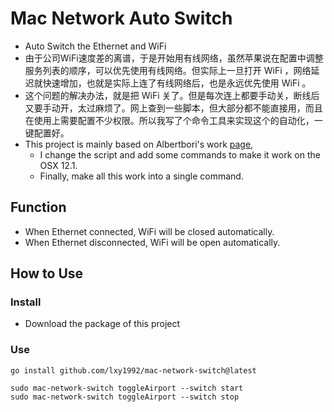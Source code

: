 # Mac Network Auto Switch
- Auto Switch the Ethernet and WiFi
- 由于公司WiFi速度差的离谱，于是开始用有线网络，虽然苹果说在配置中调整服务列表的顺序，可以优先使用有线网络。但实际上一旦打开 WiFi ，网络延迟就快速增加，也就是实际上连了有线网络后，也是永远优先使用 WiFi 。
- 这个问题的解决办法，就是把 WiFi 关了。但是每次连上都要手动关，断线后又要手动开，太过麻烦了。网上查到一些脚本，但大部分都不能直接用，而且在使用上需要配置不少权限。所以我写了个命令工具来实现这个的自动化，一键配置好。
- This project is mainly based on Albertbori's work [page](https://gist.github.com/albertbori/1798d88a93175b9da00b), 
  - I change the script and add some commands to make it work on the OSX 12.1.
  - Finally, make all this work into a single command.

## Function
- When Ethernet connected, WiFi will be closed automatically.
- When Ethernet disconnected, WiFi will be open automatically.

## How to Use
### Install
- Download the package of this project
### Use
```shell
go install github.com/lxy1992/mac-network-switch@latest
```

```shell
sudo mac-network-switch toggleAirport --switch start
sudo mac-network-switch toggleAirport --switch stop
```
